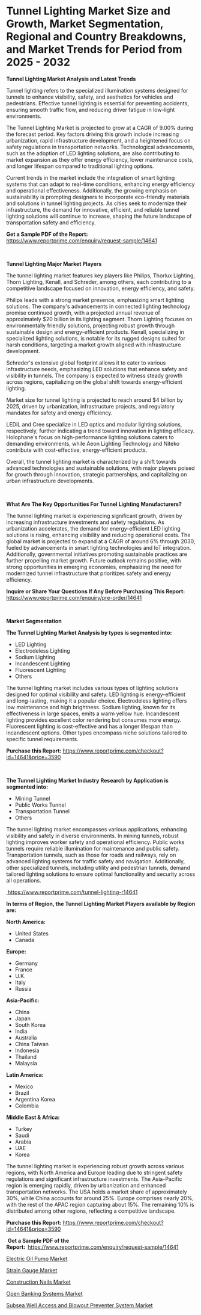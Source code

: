 <p><h1>Tunnel Lighting Market Size and Growth, Market Segmentation, Regional and Country Breakdowns, and Market Trends for Period from 2025 -  2032</h1></p><p><strong>Tunnel Lighting Market Analysis and Latest Trends</strong></p>
<p><p>Tunnel lighting refers to the specialized illumination systems designed for tunnels to enhance visibility, safety, and aesthetics for vehicles and pedestrians. Effective tunnel lighting is essential for preventing accidents, ensuring smooth traffic flow, and reducing driver fatigue in low-light environments.</p><p>The Tunnel Lighting Market is projected to grow at a CAGR of 9.00% during the forecast period. Key factors driving this growth include increasing urbanization, rapid infrastructure development, and a heightened focus on safety regulations in transportation networks. Technological advancements, such as the adoption of LED lighting solutions, are also contributing to market expansion as they offer energy efficiency, lower maintenance costs, and longer lifespan compared to traditional lighting options.</p><p>Current trends in the market include the integration of smart lighting systems that can adapt to real-time conditions, enhancing energy efficiency and operational effectiveness. Additionally, the growing emphasis on sustainability is prompting designers to incorporate eco-friendly materials and solutions in tunnel lighting projects. As cities seek to modernize their infrastructure, the demand for innovative, efficient, and reliable tunnel lighting solutions will continue to increase, shaping the future landscape of transportation safety and efficiency.</p></p>
<p><strong>Get a Sample PDF of the Report:&nbsp;</strong> <a href="https://www.reportprime.com/enquiry/request-sample/14641?utm_campaign=2221&utm_medium=2&utm_source=Github&utm_content=ia&utm_term=20032025&utm_id=tunnel-lighting">https://www.reportprime.com/enquiry/request-sample/14641</a></p>
<p>&nbsp;</p>
<p><strong>Tunnel Lighting Major Market Players</strong></p>
<p><p>The tunnel lighting market features key players like Philips, Thorlux Lighting, Thorn Lighting, Kenall, and Schreder, among others, each contributing to a competitive landscape focused on innovation, energy efficiency, and safety.</p><p>Philips leads with a strong market presence, emphasizing smart lighting solutions. The company's advancements in connected lighting technology promise continued growth, with a projected annual revenue of approximately $20 billion in its lighting segment. Thorn Lighting focuses on environmentally friendly solutions, projecting robust growth through sustainable design and energy-efficient products. Kenall, specializing in specialized lighting solutions, is notable for its rugged designs suited for harsh conditions, targeting a market growth aligned with infrastructure development.</p><p>Schreder's extensive global footprint allows it to cater to various infrastructure needs, emphasizing LED solutions that enhance safety and visibility in tunnels. The company is expected to witness steady growth across regions, capitalizing on the global shift towards energy-efficient lighting.</p><p>Market size for tunnel lighting is projected to reach around $4 billion by 2025, driven by urbanization, infrastructure projects, and regulatory mandates for safety and energy efficiency. </p><p>LEDiL and Cree specialize in LED optics and modular lighting solutions, respectively, further indicating a trend toward innovation in lighting efficacy. Holophane's focus on high-performance lighting solutions caters to demanding environments, while Aeon Lighting Technology and Niteko contribute with cost-effective, energy-efficient products.</p><p>Overall, the tunnel lighting market is characterized by a shift towards advanced technologies and sustainable solutions, with major players poised for growth through innovation, strategic partnerships, and capitalizing on urban infrastructure developments.</p></p>
<p>&nbsp;</p>
<p><strong>What Are The Key Opportunities For Tunnel Lighting Manufacturers?</strong></p>
<p><p>The tunnel lighting market is experiencing significant growth, driven by increasing infrastructure investments and safety regulations. As urbanization accelerates, the demand for energy-efficient LED lighting solutions is rising, enhancing visibility and reducing operational costs. The global market is projected to expand at a CAGR of around 6% through 2030, fueled by advancements in smart lighting technologies and IoT integration. Additionally, governmental initiatives promoting sustainable practices are further propelling market growth. Future outlook remains positive, with strong opportunities in emerging economies, emphasizing the need for modernized tunnel infrastructure that prioritizes safety and energy efficiency.</p></p>
<p><strong>Inquire or Share Your Questions If Any Before Purchasing This Report:</strong> <a href="https://www.reportprime.com/enquiry/pre-order/14641?utm_campaign=2221&utm_medium=2&utm_source=Github&utm_content=ia&utm_term=20032025&utm_id=tunnel-lighting">https://www.reportprime.com/enquiry/pre-order/14641</a></p>
<p>&nbsp;</p>
<p><strong>Market Segmentation</strong></p>
<p><strong>The Tunnel Lighting Market Analysis by types is segmented into:</strong></p>
<p><ul><li>LED Lighting</li><li>Electrodeless Lighting</li><li>Sodium Lighting</li><li>Incandescent Lighting</li><li>Fluorescent Lighting</li><li>Others</li></ul></p>
<p><p>The tunnel lighting market includes various types of lighting solutions designed for optimal visibility and safety. LED lighting is energy-efficient and long-lasting, making it a popular choice. Electrodeless lighting offers low maintenance and high brightness. Sodium lighting, known for its effectiveness in large spaces, emits a warm yellow hue. Incandescent lighting provides excellent color rendering but consumes more energy. Fluorescent lighting is cost-effective and has a longer lifespan than incandescent options. Other types encompass niche solutions tailored to specific tunnel requirements.</p></p>
<p><strong>Purchase this Report:&nbsp;</strong><a href="https://www.reportprime.com/checkout?id=14641&price=3590&utm_campaign=2221&utm_medium=2&utm_source=Github&utm_content=ia&utm_term=20032025&utm_id=tunnel-lighting">https://www.reportprime.com/checkout?id=14641&price=3590</a></p>
<p>&nbsp;</p>
<p><strong>The Tunnel Lighting Market Industry Research by Application is segmented into:</strong></p>
<p><ul><li>Mining Tunnel</li><li>Public Works Tunnel</li><li>Transportation Tunnel</li><li>Others</li></ul></p>
<p><p>The tunnel lighting market encompasses various applications, enhancing visibility and safety in diverse environments. In mining tunnels, robust lighting improves worker safety and operational efficiency. Public works tunnels require reliable illumination for maintenance and public safety. Transportation tunnels, such as those for roads and railways, rely on advanced lighting systems for traffic safety and navigation. Additionally, other specialized tunnels, including utility and pedestrian tunnels, demand tailored lighting solutions to ensure optimal functionality and security across all operations.</p></p>
<p><a href="https://www.reportprime.com/tunnel-lighting-r14641?utm_campaign=2221&utm_medium=2&utm_source=Github&utm_content=ia&utm_term=20032025&utm_id=tunnel-lighting">&nbsp;https://www.reportprime.com/tunnel-lighting-r14641</a></p>
<p><strong>In terms of Region, the Tunnel Lighting Market Players available by Region are:</strong></p>
<p>
    <p> <strong> North America: </strong>
        <ul>
            <li>United States</li>
            <li>Canada</li>
        </ul>
        </p> 
    <p> <strong> Europe: </strong>
        <ul>
            <li>Germany</li>
            <li>France</li>
            <li>U.K.</li>
            <li>Italy</li>
            <li>Russia</li>
        </ul>
        </p> 
    <p> <strong> Asia-Pacific: </strong>
        <ul>
            <li>China</li>
            <li>Japan</li>
            <li>South Korea</li>
            <li>India</li>
            <li>Australia</li>
            <li>China Taiwan</li>
            <li>Indonesia</li>
            <li>Thailand</li>
            <li>Malaysia</li>
        </ul>
        </p> 
    <p> <strong> Latin America: </strong>
        <ul>
            <li>Mexico</li>
            <li>Brazil</li>
            <li>Argentina Korea</li>
            <li>Colombia</li>
        </ul>
        </p> 
    <p> <strong> Middle East & Africa: </strong>
        <ul>
            <li>Turkey</li>
            <li>Saudi</li>
            <li>Arabia</li>
            <li>UAE</li>
            <li>Korea</li>
        </ul>
    </p>
    </p>
<p><p>The tunnel lighting market is experiencing robust growth across various regions, with North America and Europe leading due to stringent safety regulations and significant infrastructure investments. The Asia-Pacific region is emerging rapidly, driven by urbanization and enhanced transportation networks. The USA holds a market share of approximately 30%, while China accounts for around 25%. Europe comprises nearly 20%, with the rest of the APAC region capturing about 15%. The remaining 10% is distributed among other regions, reflecting a competitive landscape.</p></p>
<p><strong>Purchase this Report: </strong><a href="https://www.reportprime.com/checkout?id=14641&price=3590&utm_campaign=2221&utm_medium=2&utm_source=Github&utm_content=ia&utm_term=20032025&utm_id=tunnel-lighting">https://www.reportprime.com/checkout?id=14641&price=3590</a></p>
<p>&nbsp;<strong>Get a Sample PDF of the Report:&nbsp;&nbsp;</strong><a href="https://www.reportprime.com/enquiry/request-sample/14641?utm_campaign=2221&utm_medium=2&utm_source=Github&utm_content=ia&utm_term=20032025&utm_id=tunnel-lighting">https://www.reportprime.com/enquiry/request-sample/14641</a></p>
<p><strong></strong></p>
<p><p><a href="https://www.linkedin.com/pulse/analysis-forecast-growing-demand-electric-oil-pump-bet7c?utm_campaign=2221&utm_medium=2&utm_source=Github&utm_content=ia&utm_term=20032025&utm_id=tunnel-lighting">Electric Oil Pump Market</a></p><p><a href="https://www.linkedin.com/pulse/global-strain-gauge-market-trends-analysis-future-growth-prospects-8dbmc?utm_campaign=2221&utm_medium=2&utm_source=Github&utm_content=ia&utm_term=20032025&utm_id=tunnel-lighting">Strain Gauge Market</a></p><p><a href="https://www.linkedin.com/pulse/construction-nails-market-dynamics-application-types-emerging-airuc?utm_campaign=2221&utm_medium=2&utm_source=Github&utm_content=ia&utm_term=20032025&utm_id=tunnel-lighting">Construction Nails Market</a></p><p><a href="https://github.com/ayondaylos/Market-Research-Report-List-1/blob/main/open-banking-systems-market.md?utm_campaign=2221&utm_medium=2&utm_source=Github&utm_content=ia&utm_term=20032025&utm_id=tunnel-lighting">Open Banking Systems Market</a></p><p><a href="https://github.com/leoustolja/Market-Research-Report-List-1/blob/main/subsea-well-access-and-blowout-preventer-system-market.md?utm_campaign=2221&utm_medium=2&utm_source=Github&utm_content=ia&utm_term=20032025&utm_id=tunnel-lighting">Subsea Well Access and Blowout Preventer System Market</a></p></p>